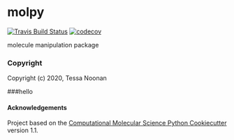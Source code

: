 molpy
==============================
[//]: # (Badges)
[![Travis Build Status](https://travis-ci.com/REPLACE_WITH_OWNER_ACCOUNT/molpy.svg?branch=master)](https://travis-ci.com/REPLACE_WITH_OWNER_ACCOUNT/molpy)
[![codecov](https://codecov.io/gh/REPLACE_WITH_OWNER_ACCOUNT/molpy/branch/master/graph/badge.svg)](https://codecov.io/gh/REPLACE_WITH_OWNER_ACCOUNT/molpy/branch/master)

molecule manipulation package

### Copyright

Copyright (c) 2020, Tessa Noonan

###hello
#### Acknowledgements
 
Project based on the 
[Computational Molecular Science Python Cookiecutter](https://github.com/molssi/cookiecutter-cms) version 1.1.
